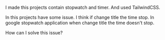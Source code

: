 I made this projects contain stopwatch and timer. And used TailwindCSS.

In this projects have some issue.
I think if change title the time stop.
In google stopwatch application when change title the time doesn't stop.

How can I solve this issue?
